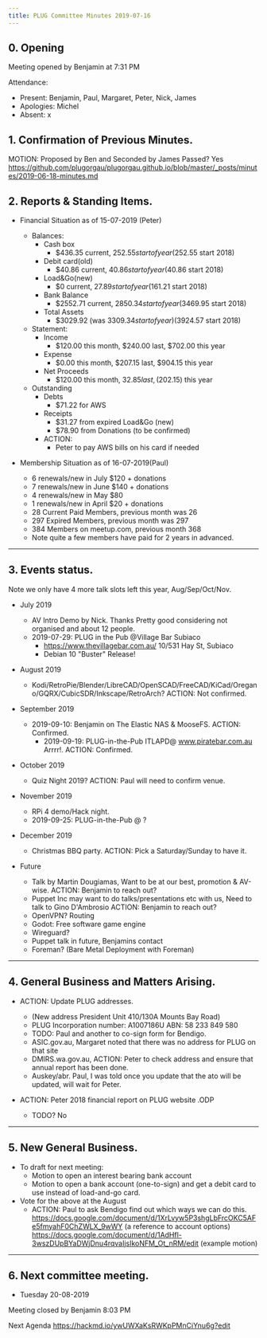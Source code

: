 ```yaml
---
title: PLUG Committee Minutes 2019-07-16
---
```


## 0. Opening
Meeting opened by Benjamin at 7:31 PM

Attendance:
* Present: Benjamin, Paul, Margaret, Peter, Nick, James
* Apologies: Michel
* Absent: x

## 1. Confirmation of Previous Minutes.
MOTION: Proposed by Ben and Seconded by James Passed? Yes
https://github.com/plugorgau/plugorgau.github.io/blob/master/_posts/minutes/2019-06-18-minutes.md

## 2. Reports & Standing Items.
* Financial Situation as of 15-07-2019 (Peter)
  * Balances:
    * Cash box
      * $436.35 current, $252.55 start of year  ($252.55 start 2018)
    * Debit card(old)
      * $40.86 current, $40.86 start of year            ($40.86  start 2018)
    * Load&Go(new)
      * $0 current, $27.89 start of year    ($161.21 start 2018)
    * Bank Balance
      * $2552.71 current, $2850.34 start of year        ($3469.95 start 2018)
    * Total Assets
      * $3029.92 (was $3309.34 start of year)   ($3924.57 start 2018)
  * Statement:
    * Income
      * $120.00 this month,     $240.00 last, $702.00 this year
    * Expense
      * $0.00 this month,     $207.15 last, $904.15 this year
    * Net Proceeds
      * $120.00 this month,    $32.85 last, ($202.15) this year
  * Outstanding
    * Debts
      * $71.22 for AWS
    * Receipts
      * $31.27 from expired Load&Go (new)
      * $78.90 from Donations (to be confirmed)
    * ACTION:
      * Peter to pay AWS bills on his card if needed
      
* Membership Situation as of 16-07-2019(Paul)
  * 6 renewals/new in July $120 + donations
  *	7 renewals/new in June $140 + donations
  *	4 renewals/new in May $80
  * 1 renewals/new in April $20 + donations
  * 28 Current Paid Members, previous month was 26
  * 297 Expired Members, previous month was 297
  * 384 Members on meetup.com, previous month 368
  * Note quite a few members have paid for 2 years in advanced.

----
## 3. Events status.
Note we only have 4 more talk slots left this year, Aug/Sep/Oct/Nov.

* July 2019
   * AV Intro Demo by Nick. Thanks
   Pretty good considering not organised and about 12 people.
   * 2019-07-29: PLUG in the Pub @Village Bar Subiaco
     * https://www.thevillagebar.com.au/ 10/531 Hay St, Subiaco
     * Debian 10 "Buster" Release!
* August 2019
  * Kodi/RetroPie/Blender/LibreCAD/OpenSCAD/FreeCAD/KiCad/Oregano/GQRX/CubicSDR/Inkscape/RetroArch?
   ACTION: Not confirmed.
* September 2019
   * 2019-09-10: Benjamin on The Elastic NAS & MooseFS.
   ACTION: Confirmed.
       * 2019-09-19: PLUG-in-the-Pub ITLAPD@ www.piratebar.com.au Arrrr!.
   ACTION: Confirmed.
* October 2019
  * Quiz Night 2019?
  ACTION: Paul will need to confirm venue.
* November 2019
  * RPi 4 demo/Hack night.
  * 2019-09-25: PLUG-in-the-Pub @ ?
* December 2019
  * Christmas BBQ party.
  ACTION: Pick a Saturday/Sunday to have it.
  
* Future
   * Talk by Martin Dougiamas, Want to be at our best, promotion & AV-wise.
   ACTION: Benjamin to reach out?
   * Puppet Inc may want to do talks/presentations etc with us, Need to talk to Gino D'Ambrosio
   ACTION: Benjamin to reach out?
   * OpenVPN? Routing
   * Godot: Free software game engine
   * Wireguard?
   * Puppet talk in future, Benjamins contact
   * Foreman? (Bare Metal Deployment with Foreman)

----
## 4. General Business and Matters Arising.

* ACTION: Update PLUG addresses.
  * (New address President Unit 410/130A Mounts Bay Road)
  * PLUG Incorporation number: A1007186U ABN: 58 233 849 580
  * TODO: Paul and another to co-sign form for Bendigo.
  * ASIC.gov.au, Margaret noted that there was no address for PLUG on that site
  * DMIRS.wa.gov.au, ACTION: Peter to check address and ensure that annual report has been done.
  * Auskey/abr. Paul, I was told once you update that the ato will be updated, will wait for Peter.

* ACTION: Peter 2018 financial report on PLUG website .ODP
  * TODO? No

----
## 5. New General Business.
 * To draft for next meeting:
   * Motion to open an interest bearing bank account
   * Motion to open a bank account (one-to-sign) and get a debit card to use instead of load-and-go card.
* Vote for the above at the August
  * ACTION: Paul to ask Bendigo find out which ways we can do this.
https://docs.google.com/document/d/1XrLvyw5P3shgLbFrcOKC5AFe5fmyahF0ChZWLX_9wWY (a reference to account options)
https://docs.google.com/document/d/1AdHfl-3wszDUpBYaDWjDnu4rqvaIjsIkoNFM_Ot_nRM/edit (example motion)

----
## 6. Next committee meeting.
* Tuesday 20-08-2019

Meeting closed by Benjamin 8:03 PM

Next Agenda
https://hackmd.io/ywUWXaKsRWKpPMnCiYnu6g?edit
